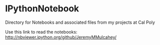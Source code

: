IPythonNotebook
===============

Directory for Notebooks and associated files from my projects at Cal Poly

Use this link to read the notebooks:
http://nbviewer.ipython.org/github/JeremyMMulcahey/
